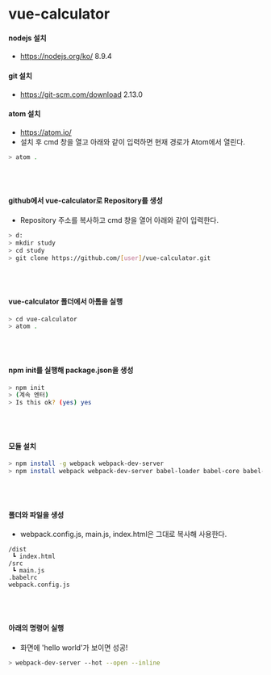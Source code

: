 # vue-calculator


#### nodejs 설치
- https://nodejs.org/ko/ 8.9.4

#### git 설치
- https://git-scm.com/download 2.13.0

#### atom 설치
- https://atom.io/  
- 설치 후 cmd 창을 열고 아래와 같이 입력하면 현재 경로가 Atom에서 열린다.
```bash
> atom .
```
<br>
<br>

#### github에서 vue-calculator로 Repository를 생성
- Repository 주소를 복사하고 cmd 창을 열어 아래와 같이 입력한다.
```bash
> d:
> mkdir study
> cd study
> git clone https://github.com/[user]/vue-calculator.git
```
<br>
<br>

#### vue-calculator 폴더에서 아톰을 실행
```bash
> cd vue-calculator
> atom .
```
<br>
<br>

#### npm init를 실행해 package.json을 생성
```bash
> npm init
> (계속 엔터)
> Is this ok? (yes) yes
```
<br>
<br>

#### 모듈 설치
```bash
> npm install -g webpack webpack-dev-server
> npm install webpack webpack-dev-server babel-loader babel-core babel-preset-es2015 --save-dev
```
<br>
<br>

#### 폴더와 파일을 생성
- webpack.config.js, main.js, index.html은 그대로 복사해 사용한다.
```
/dist
 ┗ index.html
/src
 ┗ main.js
.babelrc
webpack.config.js
```
<br>
<br>

#### 아래의 명령어 실행
- 화면에 'hello world'가 보이면 성공!
```bash
> webpack-dev-server --hot --open --inline
```
<br>
<br>
<br>



